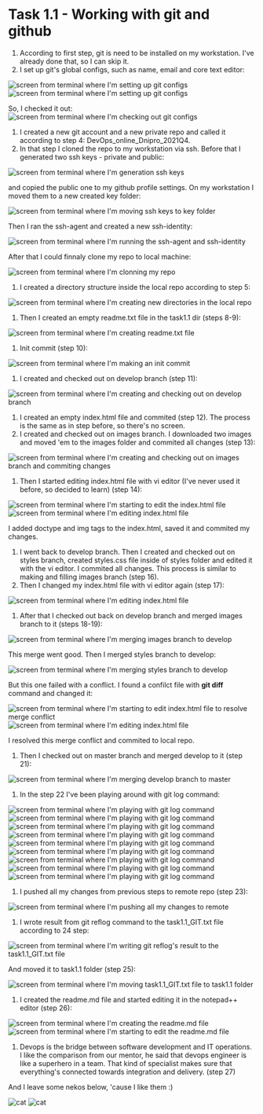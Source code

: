 # **Task 1.1** - Working with git and github 

1. According to first step, git is need to be installed on my workstation. I've already done that, so I can skip it.
1. I set up git's global configs, such as name, email and core text editor: 

![screen from terminal where I'm setting up git configs](/images/2.0.png)
![screen from terminal where I'm setting up git configs](/images/2.1.png)

So, I checked it out:
 ![screen from terminal where I'm checking out git configs](/images/2.2.png)
 
1. I created a new git account and a new private repo and called it according to step 4: DevOps_online_Dnipro_2021Q4.
1. In that step I cloned the repo to my workstation via ssh. Before that I generated two ssh keys - private and public: 

![screen from terminal where I'm generation ssh keys](/images/6.0.png)

and copied the public one to my github profile settings. On my workstation I moved them to a new created key folder:

![screen from terminal where I'm moving ssh keys to key folder](/images/6.1.png)

Then I ran the ssh-agent and created a new ssh-identity:

![screen from terminal where I'm running the ssh-agent and ssh-identity](/images/6.2.png)

After that I could finnaly clone my repo to local machine:
 
![screen from terminal where I'm clonning my repo](/images/6.3.png)
 
1. I created a directory structure inside the local repo according to step 5:

![screen from terminal where I'm creating new directories in the local repo](/images/8.png)

1. Then I created an empty readme.txt file in the task1.1 dir (steps 8-9):

![screen from terminal where I'm creating readme.txt file](/images/9.png)

1. Init commit (step 10):

![screen from terminal where I'm making an init commit](/images/10.png)

1. I created and checked out on develop branch (step 11):

![screen from terminal where I'm creating and checking out on develop branch](/images/11.png)

1. I created an empty index.html file and commited (step 12). The process is the same as in step before, so there's no screen.
1. I created and checked out on images branch. I downloaded two images and moved 'em to the images folder and commited all changes (step 13):

![screen from terminal where I'm creating and checking out on images branch and commiting changes](/images/13.png)

1. Then I started editing index.html file with vi editor (I've never used it before, so decided to learn) (step 14):

![screen from terminal where I'm starting to edit the index.html file](/images/14.0.png)
![screen from terminal where I'm editing index.html file](/images/14.1.png)

I added doctype and img tags to the index.html, saved it and commited my changes.

1. I went back to develop branch. Then I created and checked out on styles branch, created styles.css file inside of styles folder and edited it with the vi editor. I commited all changes. This process is similar to making and filling images branch (step 16).
1. Then I changed my index.html file with vi editor again (step 17):

![screen from terminal where I'm editing index.html file](/images/17.png)

1. After that I checked out back on develop branch and merged images branch to it (steps 18-19):

![screen from terminal where I'm merging images branch to develop](/images/19.0.png)

This merge went good. Then I merged styles branch to develop:

![screen from terminal where I'm merging styles branch to develop](/images/19.1.png)

But this one failed with a conflict. I found a confilct file with **git diff** command and changed it:

![screen from terminal where I'm starting to edit index.html file to resolve merge conflict](/images/19.2.png) ![screen from terminal where I'm editing index.html file](/images/19.3.png)

I resolved this merge conflict and commited to local repo.

1. Then I checked out on master branch and merged develop to it (step 21):

![screen from terminal where I'm merging develop branch to master](/images/21.png)

1. In the step 22 I've been playing around with git log command:

![screen from terminal where I'm playing with git log command](/images/22.0.png)
![screen from terminal where I'm playing with git log command](/images/22.1.png)
![screen from terminal where I'm playing with git log command](/images/22.2.png)
![screen from terminal where I'm playing with git log command](/images/22.3.png)
![screen from terminal where I'm playing with git log command](/images/22.4.png)
![screen from terminal where I'm playing with git log command](/images/22.5.png)
![screen from terminal where I'm playing with git log command](/images/22.6.png)
![screen from terminal where I'm playing with git log command](/images/22.7.png)
![screen from terminal where I'm playing with git log command](/images/22.8.png)

1. I pushed all my changes from previous steps to remote repo (step 23):

![screen from terminal where I'm pushing all my changes to remote](/images/23.png)

1. I wrote result from git reflog command to the task1.1_GIT.txt file according to 24 step:

![screen from terminal where I'm writing git reflog's result to the task1.1_GIT.txt file](/images/24.png)

And moved it to task1.1 folder (step 25):
 
![screen from terminal where I'm moving task1.1_GIT.txt file to task1.1 folder](/images/25.png)

1. I created the readme.md file and started editing it in the notepad++ editor (step 26):

![screen from terminal where I'm creating the readme.md file](/images/26.0.png)
![screen from terminal where I'm starting to edit the readme.md file](/images/26.1.png)

1. Devops is the bridge between software development and IT operations. I like the comparison from our mentor, he said that devops engineer is like a superhero in a team. That kind of specialist makes sure that everything's connected towards integration and delivery. (step 27)

And I leave some nekos below, 'cause I like them :)

![cat](/images/cat1.jpeg)
![cat](/images/cat2.png)
